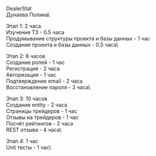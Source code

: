DealerStat\
Дунаева Полина\

Этап 1: 2 часа\
Изучение ТЗ - 0.5 часа\
Продумывание структуры проекта и базы данных - 1 час\
Создание проекта и базы данных - 0.5 часа\

Этап 2: 8 часов\
Создание ролей - 1 час\
Регистрация - 2 часа\
Авторизация - 1 час\
Подтверждение email - 2 часа\
Восстановление пароля - 2 часа\

Этап 3: 10 часов\
Создание entity - 2 часа\
Страницы трейдеров - 1 час\
Отзывы на трейдеров - 1 час\
Посчёт рейтингов - 2 часа\
REST отзыва - 4 часа\

Этап 4: 1 час\
Unit тесты - 1 час\

